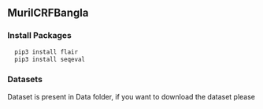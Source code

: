 ## MurilCRFBangla
### Install Packages

```python
  pip3 install flair
  pip3 install seqeval
```
 
### Datasets
Dataset is present in Data folder, if you want to download the dataset please 
